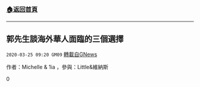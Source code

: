 ###  [:house:返回首頁](https://github.com/ourhimalayas/txt)
---

## 郭先生談海外華人面臨的三個選擇
`2020-03-25 09:20 GM09` [轉載自GNews](https://gnews.org/zh-hant/152565/)

作者：Michelle & 1ia ，參與：Little&維納斯

0

